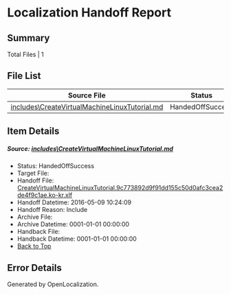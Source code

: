 # <a name='report-top'></a> Localization Handoff Report

## Summary
 Total Files | 1

## File List
 Source File | Status | Details 
 ----------- | ------ | ------- 
 [includes\CreateVirtualMachineLinuxTutorial.md](https://github.com/OpenLocalizationTest/azuretest/blob/7aa76a4cff359e6a321a4adcf8ca9d4ff83906f9/includes/CreateVirtualMachineLinuxTutorial.md) | HandedOffSuccess | [Details](#e96ba15a047807b1d26d7e54075dc891506b0adb16759)

## Item Details
##### <a name='e96ba15a047807b1d26d7e54075dc891506b0adb16759'></a> Source: [includes\CreateVirtualMachineLinuxTutorial.md](https://github.com/OpenLocalizationTest/azuretest/blob/7aa76a4cff359e6a321a4adcf8ca9d4ff83906f9/includes/CreateVirtualMachineLinuxTutorial.md)
* Status: HandedOffSuccess
* Target File: 
* Handoff File: [CreateVirtualMachineLinuxTutorial.9c773892d9f91dd155c50d0afc3cea2de4f9c1ae.ko-kr.xlf](https://github.com/OpenLocalizationTest/azuretest.handoff/blob/0a05108f45e416a11181cbcf58d96fb97f886e7c/ol-handoff/OpenLocalizationTestOrg/azure-content-kokr-test/master/ht/CreateVirtualMachineLinuxTutorial.9c773892d9f91dd155c50d0afc3cea2de4f9c1ae.ko-kr.xlf)
* Handoff Datetime: 2016-05-09 10:24:09
* Handoff Reason: Include
* Archive File: 
* Archive Datetime: 0001-01-01 00:00:00
* Handback File: 
* Handback Datetime: 0001-01-01 00:00:00
* [Back to Top](#report-top)


## Error Details

Generated by OpenLocalization.
